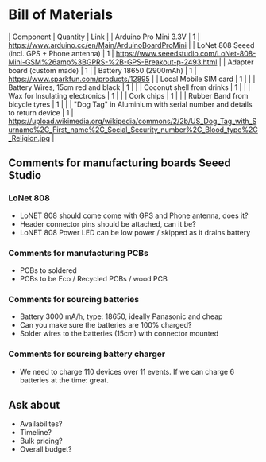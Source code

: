 # Bill of Materials
| Component | Quantity | Link |
| Arduino Pro Mini 3.3V | 1 | https://www.arduino.cc/en/Main/ArduinoBoardProMini |
| LoNet 808 Seeed (incl. GPS + Phone antenna) | 1 | https://www.seeedstudio.com/LoNet-808-Mini-GSM%26amp%3BGPRS-%2B-GPS-Breakout-p-2493.html |
| Adapter board (custom made) | 1 | 
| Battery 18650 (2900mAh) | 1 | https://www.sparkfun.com/products/12895 |
| Local Mobile SIM card | 1 | |
| Battery Wires, 15cm red and black | 1 | |
| Coconut shell from drinks | 1 | |
| Wax for Insulating electronics | 1 | |
| Cork chips | 1 | |
| Rubber Band from bicycle tyres | 1 | |
| "Dog Tag" in Aluminium with serial number and details to return device | 1 | https://upload.wikimedia.org/wikipedia/commons/2/2b/US_Dog_Tag_with_Surname%2C_First_name%2C_Social_Security_number%2C_Blood_type%2C_Religion.jpg |

## Comments for manufacturing boards Seeed Studio
### LoNet 808
- LoNET 808 should come come with GPS and Phone antenna, does it?
- Header connector pins should be attached, can it be?
- LoNET 808 Power LED can be low power / skipped as it drains battery

### Comments for manufacturing PCBs
- PCBs to soldered
- PCBs to be Eco / Recycled PCBs / wood PCB

### Comments for sourcing batteries
- Battery 3000 mA/h, type: 18650, ideally Panasonic and cheap
- Can you make sure the batteries are 100% charged?
- Solder wires to the batteries (15cm) with connector mounted

### Comments for sourcing battery charger
- We need to charge 110 devices over 11 events. If we can charge 6 batteries at the time: great.

## Ask about
- Availabilites?
- Timeline?
- Bulk pricing?
- Overall budget?
